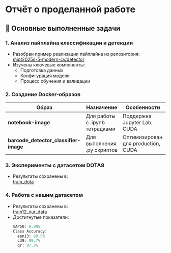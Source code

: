 # Отчёт о проделанной работе

## 🔹 Основные выполненные задачи

### 1. Анализ пайплайна классификации и детекции
- Разобран пример реализации пайплайна из репозитория:  
  [mipt2025s-5-modern-cv/detector](https://github.com/dvpsun/mipt2025s-5-modern-cv/tree/main/detector)
- Изучены ключевые компоненты:
  - Подготовка данных
  - Конфигурация модели
  - Процесс обучения и валидации

### 2. Создание Docker-образов
| Образ | Назначение | Особенности |
|-------|------------|-------------|
| **notebook-image** | Для работы с .ipynb тетрадками | Поддержка Jupyter Lab, CUDA |
| **barcode_detector_classifier-image** | Для выполнения .py скриптов | Оптимизирован для production, CUDA |

### 3. Эксперименты с датасетом DOTA8
- Результаты сохранены в:  
  [train_dota](https://github.com/dvpsun/mipt2025s-5-modern-cv/tree/main/runs/obb/train_dota)

### 4. Работа с нашим датасетом
- Результаты сохранены в:  
  [train12_our_data](https://github.com/dvpsun/mipt2025s-5-modern-cv/tree/main/runs/obb/train12_our_data)
- Достигнутые показатели:
  ```python
  mAP50: 0.995
  Class Accuracy:
    ean13: 99.5%
    c39: 98.7%
    qr: 97.3%
    ```
  
